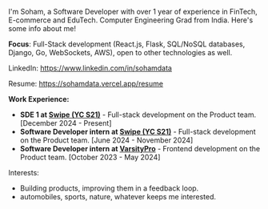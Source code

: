 I'm Soham, a Software Developer with over 1 year of experience in FinTech, E-commerce and EduTech. Computer Engineering Grad from India. Here's some info about me!

**Focus**: Full-Stack development (React.js, Flask, SQL/NoSQL databases, Django, Go, WebSockets, AWS), open to other technologies as well.

LinkedIn: https://www.linkedin.com/in/sohamdata

Resume: https://sohamdata.vercel.app/resume

**Work Experience:**
- **SDE 1 at [Swipe (YC S21)](https://getswipe.in/)** - Full-stack development on the Product team. [December 2024 - Present]
- **Software Developer intern at [Swipe (YC S21)](https://getswipe.in/)** - Full-stack development on the Product team. [June 2024 - November 2024]
- **Software Developer intern at [VarsityPro](https://varsitypro.club/)** - Frontend development on the Product team. [October 2023 - May 2024]

Interests:
- Building products, improving them in a feedback loop.
- automobiles, sports, nature, whatever keeps me interested.
